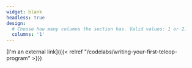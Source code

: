 ```yaml
---
widget: blank
headless: true
design:
  # Choose how many columns the section has. Valid values: 1 or 2.
  columns: '1'
---
```


[I'm an external link]({{< relref "/codelabs/writing-your-first-teleop-program" >}})